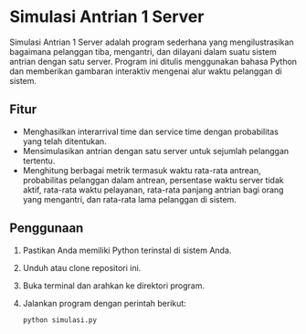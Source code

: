 # Simulasi Antrian 1 Server


Simulasi Antrian 1 Server adalah program sederhana yang mengilustrasikan bagaimana pelanggan tiba, mengantri, dan dilayani dalam suatu sistem antrian dengan satu server. Program ini ditulis menggunakan bahasa Python dan memberikan gambaran interaktiv mengenai alur waktu pelanggan di sistem.

## Fitur

- Menghasilkan interarrival time dan service time dengan probabilitas yang telah ditentukan.
- Mensimulasikan antrian dengan satu server untuk sejumlah pelanggan tertentu.
- Menghitung berbagai metrik termasuk waktu rata-rata antrean, probabilitas pelanggan dalam antrean, persentase waktu server tidak aktif, rata-rata waktu pelayanan, rata-rata panjang antrian bagi orang yang mengantri, dan rata-rata lama pelanggan di sistem.

## Penggunaan

1. Pastikan Anda memiliki Python terinstal di sistem Anda.
2. Unduh atau clone repositori ini.
3. Buka terminal dan arahkan ke direktori program.
4. Jalankan program dengan perintah berikut:

   ```bash
   python simulasi.py
